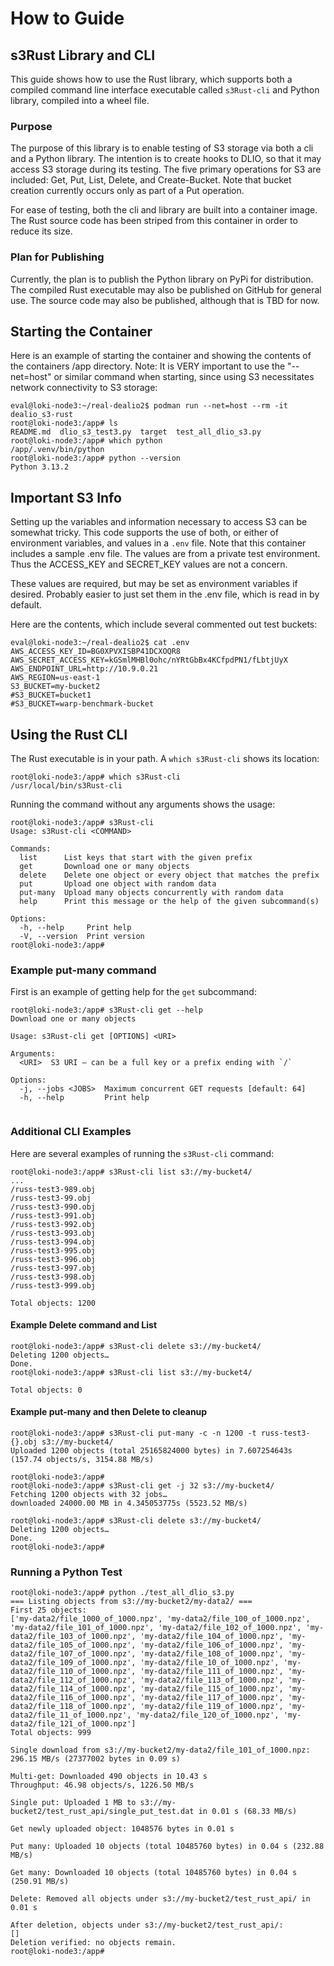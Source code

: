 # How to Guide

## s3Rust Library and CLI
This guide shows how to use the Rust library, which supports both a compiled command line interface executable called ```s3Rust-cli``` and Python library, compiled into a wheel file.  

### Purpose
The purpose of this library is to enable testing of S3 storage via both a cli and a Python library.  The intention is to create hooks to DLIO, so that it may access S3 storage during its testing.  The five primary operations for S3 are included: Get, Put, List, Delete, and Create-Bucket.  Note that bucket creation currently occurs only as part of a Put operation.  

For ease of testing, both the cli and library are built into a container image.  The Rust source code has been striped from this container in order to reduce its size.  

### Plan for Publishing
Currently, the plan is to publish the Python library on PyPi for distribution.  The compiled Rust executable may also be published on GitHub for general use.  The source code may also be published, although that is TBD for now.  

## Starting the Container
Here is an example of starting the container and showing the contents of the containers /app directory.  Note: It is VERY important to use the "--net=host" or similar command when starting, since using S3 necessitates network connectivity to S3 storage:

```
eval@loki-node3:~/real-dealio2$ podman run --net=host --rm -it dealio_s3-rust 
root@loki-node3:/app# ls
README.md  dlio_s3_test3.py  target  test_all_dlio_s3.py
root@loki-node3:/app# which python
/app/.venv/bin/python
root@loki-node3:/app# python --version
Python 3.13.2
```

## Important S3 Info
Setting up the variables and information necessary to access S3 can be somewhat tricky.  This code supports the use of both, or either of environment variables, and values in a ```.env``` file.  Note that this container includes a sample .env file.  The values are from a private test environment.  Thus the ACCESS_KEY and SECRET_KEY values are not a concern.  

These values are required, but may be set as environment variables if desired.  Probably easier to just set them in the .env file, which is read in by default.

Here are the contents, which include several commented out test buckets:

```
eval@loki-node3:~/real-dealio2$ cat .env
AWS_ACCESS_KEY_ID=BG0XPVXISBP41DCXOQR8
AWS_SECRET_ACCESS_KEY=kGSmlMHBl0ohc/nYRtGbBx4KCfpdPN1/fLbtjUyX
AWS_ENDPOINT_URL=http://10.9.0.21
AWS_REGION=us-east-1
S3_BUCKET=my-bucket2
#S3_BUCKET=bucket1
#S3_BUCKET=warp-benchmark-bucket

```

## Using the Rust CLI
The Rust executable is in your path.  A  ```which s3Rust-cli``` shows its location:

```
root@loki-node3:/app# which s3Rust-cli
/usr/local/bin/s3Rust-cli
```

Running the command without any arguments shows the usage:

```
root@loki-node3:/app# s3Rust-cli                           
Usage: s3Rust-cli <COMMAND>

Commands:
  list      List keys that start with the given prefix
  get       Download one or many objects
  delete    Delete one object or every object that matches the prefix
  put       Upload one object with random data
  put-many  Upload many objects concurrently with random data
  help      Print this message or the help of the given subcommand(s)

Options:
  -h, --help     Print help
  -V, --version  Print version
root@loki-node3:/app#
```

### Example put-many command

First is an example of getting help for the ```get``` subcommand:

```
root@loki-node3:/app# s3Rust-cli get --help 
Download one or many objects

Usage: s3Rust-cli get [OPTIONS] <URI>

Arguments:
  <URI>  S3 URI – can be a full key or a prefix ending with `/`

Options:
  -j, --jobs <JOBS>  Maximum concurrent GET requests [default: 64]
  -h, --help         Print help


```
### Additional CLI Examples
Here are several examples of running the ```s3Rust-cli``` command:

```
root@loki-node3:/app# s3Rust-cli list s3://my-bucket4/
...
/russ-test3-989.obj
/russ-test3-99.obj
/russ-test3-990.obj
/russ-test3-991.obj
/russ-test3-992.obj
/russ-test3-993.obj
/russ-test3-994.obj
/russ-test3-995.obj
/russ-test3-996.obj
/russ-test3-997.obj
/russ-test3-998.obj
/russ-test3-999.obj

Total objects: 1200
```
#### Example Delete command and List
```
root@loki-node3:/app# s3Rust-cli delete s3://my-bucket4/
Deleting 1200 objects…
Done.
root@loki-node3:/app# s3Rust-cli list s3://my-bucket4/

Total objects: 0
```
#### Example put-many and then Delete to cleanup
```
root@loki-node3:/app# s3Rust-cli put-many -c -n 1200 -t russ-test3-{}.obj s3://my-bucket4/
Uploaded 1200 objects (total 25165824000 bytes) in 7.607254643s (157.74 objects/s, 3154.88 MB/s)

root@loki-node3:/app# 
root@loki-node3:/app# s3Rust-cli get -j 32 s3://my-bucket4/
Fetching 1200 objects with 32 jobs…
downloaded 24000.00 MB in 4.345053775s (5523.52 MB/s)

root@loki-node3:/app# s3Rust-cli delete s3://my-bucket4/
Deleting 1200 objects…
Done.
root@loki-node3:/app#
```

### Running a Python Test

```
root@loki-node3:/app# python ./test_all_dlio_s3.py 
=== Listing objects from s3://my-bucket2/my-data2/ ===
First 25 objects:
['my-data2/file_1000_of_1000.npz', 'my-data2/file_100_of_1000.npz', 'my-data2/file_101_of_1000.npz', 'my-data2/file_102_of_1000.npz', 'my-data2/file_103_of_1000.npz', 'my-data2/file_104_of_1000.npz', 'my-data2/file_105_of_1000.npz', 'my-data2/file_106_of_1000.npz', 'my-data2/file_107_of_1000.npz', 'my-data2/file_108_of_1000.npz', 'my-data2/file_109_of_1000.npz', 'my-data2/file_10_of_1000.npz', 'my-data2/file_110_of_1000.npz', 'my-data2/file_111_of_1000.npz', 'my-data2/file_112_of_1000.npz', 'my-data2/file_113_of_1000.npz', 'my-data2/file_114_of_1000.npz', 'my-data2/file_115_of_1000.npz', 'my-data2/file_116_of_1000.npz', 'my-data2/file_117_of_1000.npz', 'my-data2/file_118_of_1000.npz', 'my-data2/file_119_of_1000.npz', 'my-data2/file_11_of_1000.npz', 'my-data2/file_120_of_1000.npz', 'my-data2/file_121_of_1000.npz']
Total objects: 999

Single download from s3://my-bucket2/my-data2/file_101_of_1000.npz: 296.15 MB/s (27377002 bytes in 0.09 s)

Multi-get: Downloaded 490 objects in 10.43 s
Throughput: 46.98 objects/s, 1226.50 MB/s

Single put: Uploaded 1 MB to s3://my-bucket2/test_rust_api/single_put_test.dat in 0.01 s (68.33 MB/s)

Get newly uploaded object: 1048576 bytes in 0.01 s

Put many: Uploaded 10 objects (total 10485760 bytes) in 0.04 s (232.88 MB/s)

Get many: Downloaded 10 objects (total 10485760 bytes) in 0.04 s (250.91 MB/s)

Delete: Removed all objects under s3://my-bucket2/test_rust_api/ in 0.01 s

After deletion, objects under s3://my-bucket2/test_rust_api/:
[]
Deletion verified: no objects remain.
root@loki-node3:/app# 
```

